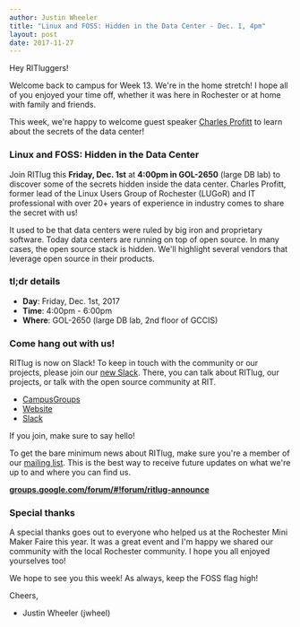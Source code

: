 ```yaml
---
author: Justin Wheeler
title: "Linux and FOSS: Hidden in the Data Center - Dec. 1, 4pm"
layout: post
date: 2017-11-27
---
```


Hey RITluggers!

Welcome back to campus for Week 13. We're in the home stretch! I hope all of
you enjoyed your time off, whether it was here in Rochester or at home with
family and friends.

This week, we're happy to welcome guest speaker [Charles
Profitt](http://hub.cprofitt.com/pages/about-me.html "About Charles Profitt") to
learn about the secrets of the data center!


### Linux and FOSS: Hidden in the Data Center

Join RITlug this **Friday, Dec. 1st** at **4:00pm in GOL-2650** (large DB lab)
to discover some of the secrets hidden inside the data center. Charles Profitt,
former lead of the Linux Users Group of Rochester (LUGoR) and IT professional
with over 20+ years of experience in industry comes to share the secret with us!

It used to be that data centers were ruled by big iron and proprietary
software. Today data centers are running on top of open source. In many cases,
the open source stack is hidden. We'll highlight several vendors that leverage
open source in their products.


### tl;dr details

* **Day**: Friday, Dec. 1st, 2017
* **Time**: 4:00pm - 6:00pm
* **Where**: GOL-2650 (large DB lab, 2nd floor of GCCIS)


### Come hang out with us!

RITlug is now on Slack! To keep in touch with the community or our projects,
please join our [new Slack](https://rit-lug.slack.com/signup). There, you can
talk about RITlug, our projects, or talk with the open source community at RIT.

* [CampusGroups](https://campusgroups.rit.edu/student_community?club_id=16071 "
RITlug on CampusGroups")
* [Website](http://ritlug.com "RIT Linux Users Group website")
* [Slack](https://rit-lug.slack.com/signup "Join the RITlug Slack")

If you join, make sure to say hello!

To get the bare minimum news about RITlug, make sure you're a member of our
[mailing list]({{site.social.mailinglist}} "RITlug
mailing list - Google Groups"). This is the best way to receive future updates
on what we're up to and where you can find us.

**[groups.google.com/forum/#!forum/ritlug-announce]({{site.social.mailinglist}} "RITlug mailing list - Google Groups")**


### Special thanks

A special thanks goes out to everyone who helped us at the Rochester Mini Maker
Faire this year. It was a great event and I'm happy we shared our community with
the local Rochester community. I hope you all enjoyed yourselves too!

We hope to see you this week! As always, keep the FOSS flag high!


Cheers,
- Justin Wheeler (jwheel)
